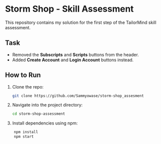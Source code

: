# Storm Shop - Skill Assessment

This repository contains my solution for the first step of the TailorMind skill assessment.

## Task
- Removed the **Subscripts** and **Scripts** buttons from the header.  
- Added **Create Account** and **Login Account** buttons instead.  

## How to Run
1. Clone the repo:
    ```bash
    git clone https://github.com/Sammyowase/storm-shop_assesment

2. Navigate into the project directory:
    ```bash
    cd storm-shop-assessment

3. Install dependencies using npm:
```bash
    npm install
    npm start
